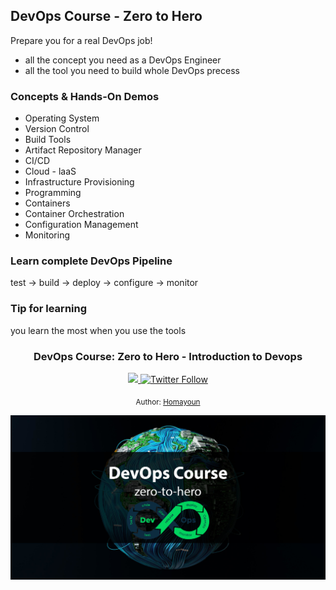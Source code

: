 ## DevOps Course - Zero to Hero
Prepare you for a real DevOps job!
* all the concept you need as a DevOps Engineer
* all the tool you need to build whole DevOps precess
### Concepts & Hands-On Demos
* Operating System
* Version Control
* Build Tools
* Artifact Repository Manager
* CI/CD
* Cloud - laaS
* Infrastructure Provisioning
* Programming
* Containers
* Container Orchestration
* Configuration Management
* Monitoring
### Learn complete DevOps Pipeline
test -> build -> deploy -> configure -> monitor

### Tip for learning
you learn the most when you use the tools



<div align="center">
  <h3> DevOps Course: Zero to Hero - Introduction to Devops</h3>
  <a class="header-badge" target="_blank" href="https://www.linkedin.com/in/homadb/">
  <img src="https://img.shields.io/badge/style--5eba00.svg?label=LinkedIn&logo=linkedin&style=social">
  </a>
  <a class="header-badge" target="_blank" href="https://twitter.com/0xb4sh">
  <img alt="Twitter Follow" src="https://img.shields.io/twitter/follow/0xb4sh?style=social">
  </a>

  <sub>Author:
  <a href="https://www.linkedin.com/in/homadb/" target="_blank">Homayoun</a><br>
  </sub>
</div>

![devopscoursebanner](./images/course-banner.jpg)
